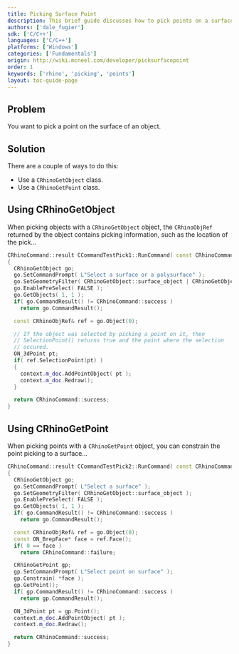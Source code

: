 ```yaml
---
title: Picking Surface Point
description: This brief guide discusses how to pick points on a surface using C/C++.
authors: ['dale_fugier']
sdk: ['C/C++']
languages: ['C/C++']
platforms: ['Windows']
categories: ['Fundamentals']
origin: http://wiki.mcneel.com/developer/picksurfacepoint
order: 1
keywords: ['rhino', 'picking', 'points']
layout: toc-guide-page
---
```


 
## Problem

You want to pick a point on the surface of an object.

## Solution

There are a couple of ways to do this:

- Use a `CRhinoGetObject` class.
- Use a `CRhinoGetPoint` class.

## Using CRhinoGetObject

When picking objects with a `CRhinoGetObject` object, the `CRhinoObjRef` returned by the object contains picking information, such as the location of the pick...

```cpp
CRhinoCommand::result CCommandTestPick1::RunCommand( const CRhinoCommandContext& context )
{
  CRhinoGetObject go;
  go.SetCommandPrompt( L"Select a surface or a polysurface" );
  go.SetGeometryFilter( CRhinoGetObject::surface_object | CRhinoGetObject::polysrf_object );
  go.EnablePreSelect( FALSE );
  go.GetObjects( 1, 1 );
  if( go.CommandResult() != CRhinoCommand::success )
    return go.CommandResult();

  const CRhinoObjRef& ref = go.Object(0);

  // If the object was selected by picking a point on it, then
  // SelectionPoint() returns true and the point where the selection
  // occured.
  ON_3dPoint pt;
  if( ref.SelectionPoint(pt) )
  {
    context.m_doc.AddPointObject( pt );
    context.m_doc.Redraw();
  }

  return CRhinoCommand::success;
}
```

## Using CRhinoGetPoint

When picking points with a `CRhinoGetPoint` object, you can constrain the point picking to a surface...

```cpp
CRhinoCommand::result CCommandTestPick2::RunCommand( const CRhinoCommandContext& context )
{
  CRhinoGetObject go;
  go.SetCommandPrompt( L"Select a surface" );
  go.SetGeometryFilter( CRhinoGetObject::surface_object );
  go.EnablePreSelect( FALSE );
  go.GetObjects( 1, 1 );
  if( go.CommandResult() != CRhinoCommand::success )
    return go.CommandResult();

  const CRhinoObjRef& ref = go.Object(0);
  const ON_BrepFace* face = ref.Face();
  if( 0 == face )
    return CRhinoCommand::failure;

  CRhinoGetPoint gp;
  gp.SetCommandPrompt( L"Select point on surface" );
  gp.Constrain( *face );
  gp.GetPoint();
  if( gp.CommandResult() != CRhinoCommand::success )
    return gp.CommandResult();

  ON_3dPoint pt = gp.Point();
  context.m_doc.AddPointObject( pt );
  context.m_doc.Redraw();

  return CRhinoCommand::success;
}
```
